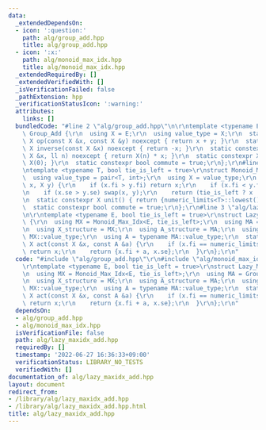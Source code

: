 ```yaml
---
data:
  _extendedDependsOn:
  - icon: ':question:'
    path: alg/group_add.hpp
    title: alg/group_add.hpp
  - icon: ':x:'
    path: alg/monoid_max_idx.hpp
    title: alg/monoid_max_idx.hpp
  _extendedRequiredBy: []
  _extendedVerifiedWith: []
  _isVerificationFailed: false
  _pathExtension: hpp
  _verificationStatusIcon: ':warning:'
  attributes:
    links: []
  bundledCode: "#line 2 \"alg/group_add.hpp\"\n\r\ntemplate <typename E>\r\nstruct\
    \ Group_Add {\r\n  using X = E;\r\n  using value_type = X;\r\n  static constexpr\
    \ X op(const X &x, const X &y) noexcept { return x + y; }\r\n  static constexpr\
    \ X inverse(const X &x) noexcept { return -x; }\r\n  static constexpr X power(const\
    \ X &x, ll n) noexcept { return X(n) * x; }\r\n  static constexpr X unit() { return\
    \ X(0); }\r\n  static constexpr bool commute = true;\r\n};\r\n#line 2 \"alg/monoid_max_idx.hpp\"\
    \ntemplate <typename T, bool tie_is_left = true>\r\nstruct Monoid_Max_Idx {\r\n\
    \  using value_type = pair<T, int>;\r\n  using X = value_type;\r\n  static X op(X\
    \ x, X y) {\r\n    if (x.fi > y.fi) return x;\r\n    if (x.fi < y.fi) return y;\r\
    \n    if (x.se > y.se) swap(x, y);\r\n    return (tie_is_left ? x : y);\r\n  }\r\
    \n  static constexpr X unit() { return {numeric_limits<T>::lowest(), -1}; }\r\n\
    \  static constexpr bool commute = true;\r\n};\r\n#line 3 \"alg/lazy_maxidx_add.hpp\"\
    \n\r\ntemplate <typename E, bool tie_is_left = true>\r\nstruct Lazy_MaxIdx_Add\
    \ {\r\n  using MX = Monoid_Max_Idx<E, tie_is_left>;\r\n  using MA = Group_Add<E>;\r\
    \n  using X_structure = MX;\r\n  using A_structure = MA;\r\n  using X = typename\
    \ MX::value_type;\r\n  using A = typename MA::value_type;\r\n  static constexpr\
    \ X act(const X &x, const A &a) {\r\n    if (x.fi == numeric_limits<E>::lowest())\
    \ return x;\r\n    return {x.fi + a, x.se};\r\n  }\r\n};\r\n"
  code: "#include \"alg/group_add.hpp\"\r\n#include \"alg/monoid_max_idx.hpp\"\r\n\
    \r\ntemplate <typename E, bool tie_is_left = true>\r\nstruct Lazy_MaxIdx_Add {\r\
    \n  using MX = Monoid_Max_Idx<E, tie_is_left>;\r\n  using MA = Group_Add<E>;\r\
    \n  using X_structure = MX;\r\n  using A_structure = MA;\r\n  using X = typename\
    \ MX::value_type;\r\n  using A = typename MA::value_type;\r\n  static constexpr\
    \ X act(const X &x, const A &a) {\r\n    if (x.fi == numeric_limits<E>::lowest())\
    \ return x;\r\n    return {x.fi + a, x.se};\r\n  }\r\n};\r\n"
  dependsOn:
  - alg/group_add.hpp
  - alg/monoid_max_idx.hpp
  isVerificationFile: false
  path: alg/lazy_maxidx_add.hpp
  requiredBy: []
  timestamp: '2022-06-27 16:36:33+09:00'
  verificationStatus: LIBRARY_NO_TESTS
  verifiedWith: []
documentation_of: alg/lazy_maxidx_add.hpp
layout: document
redirect_from:
- /library/alg/lazy_maxidx_add.hpp
- /library/alg/lazy_maxidx_add.hpp.html
title: alg/lazy_maxidx_add.hpp
---
```

